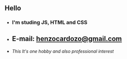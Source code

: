 ## Hello
- ### I'm studing JS, HTML and CSS
- ## E-mail: henzocardozo@gmail.com
- ###### This It's one hobby and also professional interest

